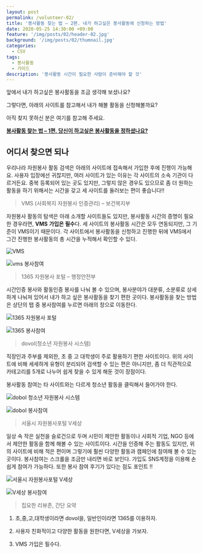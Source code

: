 ```yaml
---
layout: post
permalink: /volunteer-02/
title: '봉사활동 찾는 법 – 2편. 내가 하고싶은 봉사활동에 신청하는 방법'
date: 2020-05-25 14:30:00 +09:00
feature: '/img/posts/02/header-02.jpg'
background: '/img/posts/02/thumnail.jpg'
categories:
  - CSV
tags:
  - 봉사활동
  - 가이드
description: '봉사활동 시간이 필요한 사람이 준비해야 할 것'
---
```


앞에서 내가 하고싶은 봉사활동을 조금 생각해 보셨나요?

그렇다면, 아래의 사이트를 참고해서 내가 해볼 활동을 신청해볼까요?



아직 찾지 못하신 분은 여기를 참고해 주세요.

[**봉사활동 찾는 법 – 1편. 당신이 하고싶은 봉사활동을 정하셨나요?**](http://reviewjohn/info/volunteer-choose/)



## 어디서 찾으면 되나

 우리나라 자원봉사 활동 검색은 아래의 사이트에 접속해서 가입한 후에 진행이 가능해요. 사용자 입장에선 귀찮지만, 여러 사이트가 있는 이유는 각 사이트의 소속 기관이 다르거든요. 중복 등록되어 있는 곳도 있지만, 그렇지 않은 경우도 있으므로 좀 더 원하는 활동을 하기 위해서는 시간을 갖고 세 사이트를 둘러보는 편이 좋습니다!!



> VMS (사회복지 자원봉사 인증관리) – 보건복지부

 자원봉사 활동의 탐색은 아래 소개할 사이트들도 있지만, 봉사활동 시간의 증명이 필요한 경우라면, **VMS** **가입은 필수**다. 세 사이트의 봉사활동 시간은 모두 연동되지만, 그 기준이 VMS이기 때문이다. 각 사이트에서 봉사활동을 신청하고 진행한 뒤에 VMS에서 그간 진행한 봉사활동의 총 시간을 누적해서 확인할 수 있다.

![VMS](/img/posts/02/vms_1.png)

![vms 봉사참여](/img/posts/02/vms_2.png)



> 1365 자원봉사 포털 – 행정안전부

 시간인증 봉사와 활동인증 봉사를 나눠 볼 수 있으며, 봉사분야가 대분류, 소분류로 상세하게 나눠져 있어서 내가 하고 싶은 봉사활동을 찾기 편한 곳이다. 봉사활동을 찾는 방법은 상단의 탭 중 봉사참여를 누르면 아래의 창으로 이동한다.

![1365 자원봉사 포털](/img/posts/02/1365_1.png)

![1365 봉사참여](/img/posts/02/1365_2.png)



>dovol(청소년 자원봉사 시스템)

 직장인과 주부를 제외한, 초 중 고 대학생이 주로 활용하기 편한 사이트이다. 위의 사이트에 비해 세세하게 유형이 분리되어 검색할 수 있는 편은 아니지만, 좀 더 직관적으로 카테고리를 5개로 나누어 쉽게 찾을 수 있게 해둔 것이 장점이다.

 봉사활동 참여는 타 사이트와는 다르게 청소년 활동을 클릭해서 들어가야 한다.  

![dobol 청소년 자원봉사 시스템](/img/posts/02/dovol_1.png)

![dobol 봉사참여](/img/posts/02/dovol_2.png)



> 서울시 자원봉사포털 V세상

 일상 속 작은 실천을 슬로건으로 두며 시민이 제안한 활동이나 사회적 기업, NGO 등에서 제안한 활동을 함께 해볼 수 있는 사이트이다. 시간을 인증해 주는 활동도 있지만, 위의 사이트에 비해 적은 편이며 그렇기에 훨씬 다양한 활동과 캠페인에 참여해 볼 수 있는 곳이다. 봉사참여는 스크롤을 조금만 내리면 바로 보인다. 가입도 SNS계정을 이용해 손쉽게 참여가 가능하다. 또한 봉사 참여 후기가 있다는 점도 포인트 !!

![서울시 자원봉사포털 V세상](/img/posts/02/v_1.png)

![V세상 봉사참여](/img/posts/02/v_2.png)



> 집요한 리뷰존, 간단 요약

1. 초,중,고,대학생이라면 dovol을, 일반인이라면 1365를 이용하자.

2. 사용자 친화적이고 다양한 활동을 원한다면, V세상을 가보자.

3. VMS 가입은 필수다.
